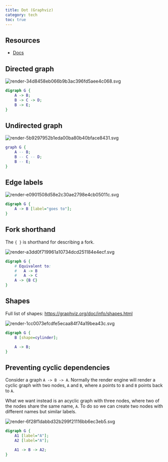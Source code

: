 ```yaml
---
title: Dot (Graphviz)
category: tech
toc: true
---
```


## Resources

- [Docs](https://graphviz.org/documentation/)

## Directed graph

![render-34d8458eb066b9b3ac396fd5aee4c068.svg](/resource/diagrams/render-34d8458eb066b9b3ac396fd5aee4c068.svg)

```dot render
digraph G {
    A -> B;
    B -> C -> D;
    B -> E;
}
```

## Undirected graph

![render-5b9297952b1eda00ba80b40bface8431.svg](/resource/diagrams/render-5b9297952b1eda00ba80b40bface8431.svg)

```dot render
graph G {
    A -- B;
    B -- C -- D;
    B -- E;
}
```

## Edge labels

![render-e0901508d58e2c30ae2798e4cb05011c.svg](/resource/diagrams/render-e0901508d58e2c30ae2798e4cb05011c.svg)

```dot render
digraph G {
    A -> B [label="goes to"];
}
```

## Fork shorthand

The `{ }` is shorthand for describing a fork.

![render-a3dd0f719961a10734dcd251184e4ecf.svg](/resource/diagrams/render-a3dd0f719961a10734dcd251184e4ecf.svg)

```dot render
digraph G {
    # Equivalent to:
    #   A -> B
    #   A -> C
    A -> {B C}
}
```

## Shapes

Full list of shapes: https://graphviz.org/doc/info/shapes.html

![render-1cc0073efcdfe5ecaa84f74a19bea43c.svg](/resource/diagrams/render-1cc0073efcdfe5ecaa84f74a19bea43c.svg)

```dot render
digraph G {
    B [shape=cylinder];

    A -> B;
}
```

## Preventing cyclic dependencies

Consider a graph `A -> B -> A`. Normally the render engine will render a cyclic
graph with two nodes, `A` and `B`, where `A` points to `B` and `B` points back
to `A`.

What we want instead is an acyclic graph with three nodes, where two of the
nodes share the same name, `A`. To do so we can create two nodes with different
names but similar labels.

![render-6f28f1dabbd32b299f21116bb6ec3eb5.svg](/resource/diagrams/render-6f28f1dabbd32b299f21116bb6ec3eb5.svg)

```dot render
digraph G {
    A1 [label="A"];
    A2 [label="A"];

    A1 -> B -> A2;
}
```